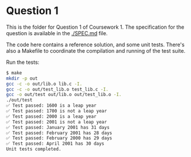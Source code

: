 # Question 1

This is the folder for Question 1 of Coursework 1. The specification for the question is available in the [./SPEC.md](./SPEC.md) file. 

The code here contains a reference solution, and some unit tests. There's also a Makefile to coordinate the compilation and running of the test suite.

Run the tests:

```sh
$ make      
mkdir -p out
gcc -c -o out/lib.o lib.c -I.
gcc -c -o out/test_lib.o test_lib.c -I.
gcc -o out/test out/lib.o out/test_lib.o -I.
./out/test
✅ Test passed: 1600 is a leap year
✅ Test passed: 1700 is not a leap year
✅ Test passed: 2000 is a leap year
✅ Test passed: 2001 is not a leap year
✅ Test passed: January 2001 has 31 days
✅ Test passed: February 2001 has 28 days
✅ Test passed: February 2000 has 29 days
✅ Test passed: April 2001 has 30 days
Unit tests completed.
```